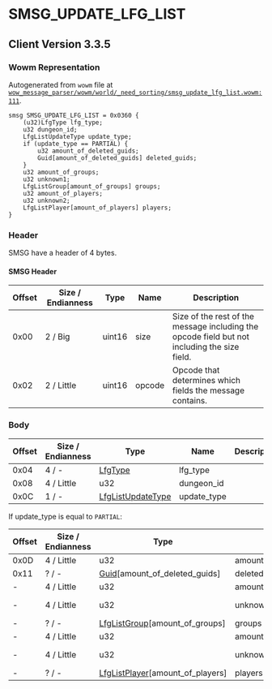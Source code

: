 # SMSG_UPDATE_LFG_LIST

## Client Version 3.3.5

### Wowm Representation

Autogenerated from `wowm` file at [`wow_message_parser/wowm/world/_need_sorting/smsg_update_lfg_list.wowm:111`](https://github.com/gtker/wow_messages/tree/main/wow_message_parser/wowm/world/_need_sorting/smsg_update_lfg_list.wowm#L111).
```rust,ignore
smsg SMSG_UPDATE_LFG_LIST = 0x0360 {
    (u32)LfgType lfg_type;
    u32 dungeon_id;
    LfgListUpdateType update_type;
    if (update_type == PARTIAL) {
        u32 amount_of_deleted_guids;
        Guid[amount_of_deleted_guids] deleted_guids;
    }
    u32 amount_of_groups;
    u32 unknown1;
    LfgListGroup[amount_of_groups] groups;
    u32 amount_of_players;
    u32 unknown2;
    LfgListPlayer[amount_of_players] players;
}
```
### Header

SMSG have a header of 4 bytes.

#### SMSG Header

| Offset | Size / Endianness | Type   | Name   | Description |
| ------ | ----------------- | ------ | ------ | ----------- |
| 0x00   | 2 / Big           | uint16 | size   | Size of the rest of the message including the opcode field but not including the size field.|
| 0x02   | 2 / Little        | uint16 | opcode | Opcode that determines which fields the message contains.|

### Body

| Offset | Size / Endianness | Type | Name | Description | Comment |
| ------ | ----------------- | ---- | ---- | ----------- | ------- |
| 0x04 | 4 / - | [LfgType](lfgtype.md) | lfg_type |  |  |
| 0x08 | 4 / Little | u32 | dungeon_id |  |  |
| 0x0C | 1 / - | [LfgListUpdateType](lfglistupdatetype.md) | update_type |  |  |

If update_type is equal to `PARTIAL`:

| Offset | Size / Endianness | Type | Name | Description | Comment |
| ------ | ----------------- | ---- | ---- | ----------- | ------- |
| 0x0D | 4 / Little | u32 | amount_of_deleted_guids |  |  |
| 0x11 | ? / - | [Guid](../spec/packed-guid.md)[amount_of_deleted_guids] | deleted_guids |  |  |
| - | 4 / Little | u32 | amount_of_groups |  |  |
| - | 4 / Little | u32 | unknown1 |  | emus set to 0. |
| - | ? / - | [LfgListGroup](lfglistgroup.md)[amount_of_groups] | groups |  |  |
| - | 4 / Little | u32 | amount_of_players |  |  |
| - | 4 / Little | u32 | unknown2 |  | emus set to 0. |
| - | ? / - | [LfgListPlayer](lfglistplayer.md)[amount_of_players] | players |  |  |

